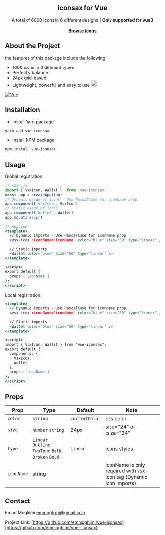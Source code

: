 

<article ><a name="user-content-readme-top"></a></p>

<div align="center">
  <h1 align="center"></a>iconsax for Vue</h1>
  <p align="center">
    A total of 6000 icons in 6 different designs | <strong>Only supported for vue3</strong>
    <br>
    <br>
    <a href="https://vue-iconsax.netlify.app/"><strong> Browse icons</strong></a>
  </p>
</div>

# About the Project

the features of this package include the following: 
 * 1000 icons in 6 different types
 * Perfectly balance
 * 24px grid-based
 * Lightweight, powerful and easy to use <g-emoji class="g-emoji" alias="smile" fallback-src="https://github.githubassets.com/images/icons/emoji/unicode/1f604.png"><img class="emoji" alt="smile" src="https://github.githubassets.com/images/icons/emoji/unicode/1f604.png" width="20" height="20"></g-emoji>
  
<a href="https://vuejs.org/" rel="nofollow"><img src="https://camo.githubusercontent.com/50d43af9b68ef63015963f40aac894898d7c655ed221f0bce5013787a68aba26/68747470733a2f2f696d672e736869656c64732e696f2f62616467652f5675652e6a732d3335343935453f7374796c653d666f722d7468652d6261646765266c6f676f3d767565646f746a73266c6f676f436f6c6f723d344643303844" alt="Vue" data-canonical-src="https://img.shields.io/badge/Vue.js-35495E?style=for-the-badge&amp;logo=vuedotjs&amp;logoColor=4FC08D" style="max-width: 100%;"></a>

# Installation

* Install Yarn package
```bash
yarn add vue-iconsax
```
* Install NPM package
```bash
npm install vue-iconsax
```
  
## Usage

Global registration:

```jsx
// main.js
import { VsxIcon, Wallet }  from 'vue-iconsax'
const app = createApp(App)
// Dynamic usage of icons - Use PascalCase for iconName prop
app.component('vsxIcon', VsxIcon)
// Static usage of icons
app.component('Wallet', Wallet)
app.mount('#app')
```
```jsx
// App.vue
<template>
  // Dynamic imports - Use PascalCase for iconName prop
  <vsx-icon :iconName="iconName" color="blue" size="50" type="linear" />

  // Static imports
  <Wallet color="blue" size="50" type="linear" />
</template>

<script>
export default {
  props:['iconName']
};
</script>
```

Local registration:

```jsx
<template>
  // Dynamic imports - Use PascalCase for iconName prop
  <vsx-icon :iconName="iconName" color="blue" size="50" type="linear" />

  // Static imports
  <Wallet color="blue" size="50" type="linear" />
</template>

<script>
import { VsxIcon, Wallet } from "vue-iconsax";
export default {
  components: {
    VsxIcon,
    Wallet
  },
  props:['iconName']
};
</script>
```

## Props

| Prop      | Type                                                | Default        | Note                   |
| --------- | --------------------------------------------------- | -------------- | ---------------------- |
| `color`   | `string`                                            | `currentColor` | css color              |
| `size`    | `number` `string`                                   | 24px           | size="24" or :size="24" |
| `type` | `Linear` `Outline` `TwoTone` `Bulk` `Broken` `Bold` | `Linear`       | icons styles           |
| `iconName` | string|              | iconName is only required with vsx-icon tag (Dynamic icon imports)

## Contact

Emad Moghimi [emmoghimi@gmail.com](emmoghimi@gmail.com)

Project Link: [https://github.com/emmoghimi/vue-iconsax](https://github.com/emmoghimi/vue-iconsax)

</article >
